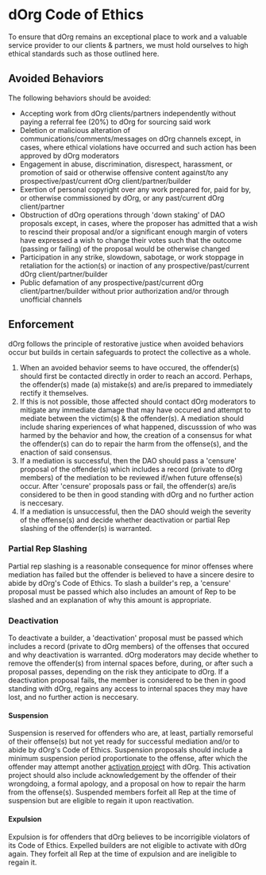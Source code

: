 # dOrg Code of Ethics

To ensure that dOrg remains an exceptional place to work and a valuable service provider to our clients & partners, we must hold ourselves to high ethical standards such as those outlined here.

## Avoided Behaviors
The following behaviors should be avoided:

* Accepting work from dOrg clients/partners independently without paying a referral fee (20%) to dOrg for sourcing said work
* Deletion or malicious alteration of communications/comments/messages on dOrg channels except, in cases, where ethical violations have occurred and such action has been approved by dOrg moderators
* Engagement in abuse, discrimination, disrespect, harassment, or promotion of said or otherwise offensive content against/to any prospective/past/current dOrg client/partner/builder
* Exertion of personal copyright over any work prepared for, paid for by, or otherwise commissioned by dOrg, or any past/current dOrg client/partner
* Obstruction of dOrg operations through 'down staking' of DAO proposals except, in cases, where the proposer has admitted that a wish to rescind their proposal and/or a significant enough margin of voters have expressed a wish to change their votes such that the outcome (passing or failing) of the proposal would be otherwise changed
* Participation in any strike, slowdown, sabotage, or work stoppage in retaliation for the action(s) or inaction of any prospective/past/current dOrg client/partner/builder
* Public defamation of any prospective/past/current dOrg client/partner/builder without prior authorization and/or through unofficial channels

## Enforcement
dOrg follows the principle of restorative justice when avoided behaviors occur but builds in certain safeguards to protect the collective as a whole.

1. When an avoided behavior seems to have occured, the offender(s) should first be contacted directly in order to reach an accord. Perhaps, the offender(s) made (a) mistake(s) and are/is prepared to immediately rectify it themselves. 
2. If this is not possible, those affected should contact dOrg moderators to mitigate any immediate damage that may have occured and attempt to mediate between the victim(s) & the offender(s). A mediation should include sharing experiences of what happened, discusssion of who was harmed by the behavior and how, the creation of a consensus for what the offender(s) can do to repair the harm from the offense(s), and the enaction of said consensus.
3. If a mediation is successful, then the DAO should pass a 'censure' proposal of the offender(s) which includes a record (private to dOrg members) of the mediation to be reviewed if/when future offense(s) occur. After 'censure' proposals pass or fail, the offender(s) are/is considered to be then in good standing with dOrg and no further action is neccesary.
4. If a mediation is unsuccessful, then the DAO should weigh the severity of the offense(s) and decide whether deactivation or partial Rep slashing of the offender(s) is warranted.

### Partial Rep Slashing
Partial rep slashing is a reasonable consequence for minor offenses where mediation has failed but the offender is believed to have a sincere desire to abide by dOrg's Code of Ethics.
To slash a builder's rep, a 'censure' proposal must be passed which also includes an amount of Rep to be slashed and an explanation of why this amount is appropriate.

### Deactivation

To deactivate a builder, a 'deactivation' proposal must be passed which includes a record (private to dOrg members) of the offenses that occured and why deactivation is warranted.
dOrg moderators may decide whether to remove the offender(s) from internal spaces before, during, or after such a proposal passes, depending on the risk they anticipate to dOrg.
If a deactivation proposal fails, the member is considered to be then in good standing with dOrg, regains any access to internal spaces they may have lost, and no further action is neccesary.

#### Suspension
Suspension is reserved for offenders who are, at least, partially remorseful of their offense(s) but not yet ready for successful mediation and/or to abide by dOrg's Code of Ethics.
Suspension proposals should include a minimum suspension period proportionate to the offense, after which the offender may attempt another [activation project](../../activation.md) with dOrg.
This activation project should also include acknowledgement by the offender of their wrongdoing, a formal apology, and a proposal on how to repair the harm from the offense(s).
Suspended members forfeit all Rep at the time of suspension but are eligible to regain it upon reactivation.

#### Expulsion
Expulsion is for offenders that dOrg believes to be incorrigible violators of its Code of Ethics.
Expelled builders are not eligible to activate with dOrg again.
They forfeit all Rep at the time of expulsion and are ineligible to regain it.
